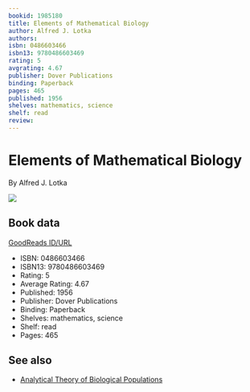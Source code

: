 ```yaml
---
bookid: 1985180
title: Elements of Mathematical Biology
author: Alfred J. Lotka
authors: 
isbn: 0486603466
isbn13: 9780486603469
rating: 5
avgrating: 4.67
publisher: Dover Publications
binding: Paperback
pages: 465
published: 1956
shelves: mathematics, science
shelf: read
review: 
---
```


# Elements of Mathematical Biology

By Alfred J. Lotka

![](https://i.gr-assets.com/images/S/compressed.photo.goodreads.com/books/1387668011l/1985180.jpg)

## Book data

[GoodReads ID/URL](https://www.goodreads.com/book/show/1985180)

- ISBN: 0486603466
- ISBN13: 9780486603469
- Rating: 5
- Average Rating: 4.67
- Published: 1956
- Publisher: Dover Publications
- Binding: Paperback
- Shelves: mathematics, science
- Shelf: read
- Pages: 465


## See also

- [Analytical Theory of Biological Populations](Analytical_Theory_of_Biological_Populations.md)
